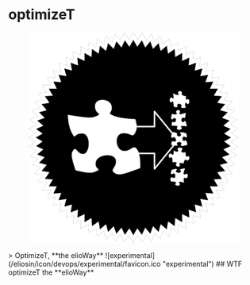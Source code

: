 # optimizeT
<figure>
  <img src="star.png" alt="">
</figure>
> OptimizeT, **the elioWay**
![experimental](/eliosin/icon/devops/experimental/favicon.ico "experimental")
## WTF
optimizeT the **elioWay**
